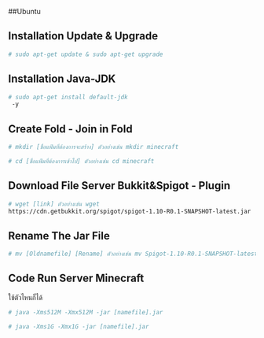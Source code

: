 ##Ubuntu 

## Installation Update & Upgrade

```bash
# sudo apt-get update & sudo apt-get upgrade
```
## Installation Java-JDK

```bash
# sudo apt-get install default-jdk
 -y
```
## Create Fold -  Join in Fold

```bash
# mkdir [ชื่อแฟ้มที่ต้องการจะสร้าง] ตัวอย่างเช่น mkdir minecraft
```
```bash
# cd [ชื่อแฟ้มที่ต้องการเข้าไป] ตัวอย่างเช่น cd minecraft
```
## Download File Server Bukkit&Spigot - Plugin

```bash
# wget [link] ตัวอย่างเช่น wget 
https://cdn.getbukkit.org/spigot/spigot-1.10-R0.1-SNAPSHOT-latest.jar
```
## Rename The Jar File

```bash
# mv [Oldnamefile] [Rename] ตัวอย่างเช่น mv Spigot-1.10-R0.1-SNAPSHOT-latest.jar Spigot.jar
```

## Code Run Server Minecraft
ใช้ตัวไหนก็ได้

```bash
# java -Xms512M -Xmx512M -jar [namefile].jar
```
```bash
# java -Xms1G -Xmx1G -jar [namefile].jar
